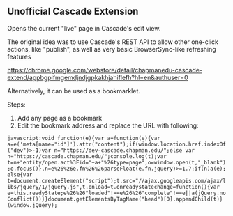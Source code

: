 ## Unofficial Cascade Extension


Opens the current "live" page in Cascade's edit view. 

The original idea was to use Cascade's REST API to allow other one-click actions, like "publish", as well as very basic BrowserSync-like refreshing features

https://chrome.google.com/webstore/detail/chapmanedu-cascade-extend/appbgpifmgemdjndjgpkakhjahiflefh?hl=en&authuser=0

 
 Alternatively, it can be used as a bookmarklet. 
 
 Steps:
 
 1) Add any page as a bookmark
 2) Edit the bookmark address and replace the URL with following:
 
 `javascript:void function(e){var a=function(e){var a=e('meta[name="id"]').attr("content");if(window.location.href.indexOf("dev")>-1)var n="https://dev-cascade.chapman.edu/";else var n="https://cascade.chapman.edu/";console.log(t);var t=n+"entity/open.act%3Fid="+a+"%26type=page",o=window.open(t,"_blank");o.focus()},n=e%26%26e.fn%26%26parseFloat(e.fn.jquery)>=1.7;if(n)a(e);else{var t=document.createElement("script");t.src="//ajax.googleapis.com/ajax/libs/jquery/1/jquery.js",t.onload=t.onreadystatechange=function(){var e=this.readyState;e%26%26"loaded"!==e%26%26"complete"!==e||a(jQuery.noConflict())}}document.getElementsByTagName("head")[0].appendChild(t)}(window.jQuery);`

